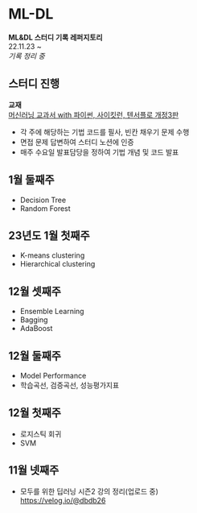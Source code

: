 # ML-DL

**ML&DL 스터디 기록 레퍼지토리**  
22.11.23 ~  
*기록 정리 중*  

## 스터디 진행
**교재**  
[머신러닝 교과서 with 파이썬, 사이킷런, 텐서플로 개정3판](https://product.kyobobook.co.kr/detail/S000001834604)

* 각 주에 해당하는 기법 코드를 필사, 빈칸 채우기 문제 수행
* 면접 문제 답변하여 스터디 노션에 인증
* 매주 수요일 발표담당을 정하여 기법 개념 및 코드 발표

## 1월 둘째주
* Decision Tree
* Random Forest 

## 23년도 1월 첫째주
* K-means clustering
* Hierarchical clustering

## 12월 셋째주
* Ensemble Learning
* Bagging
* AdaBoost

## 12월 둘째주
* Model Performance
* 학습곡선, 검증곡선, 성능평가지표

## 12월 첫째주
* 로지스틱 회귀
* SVM

## 11월 넷째주
* 모두를 위한 딥러닝 시즌2 강의 정리(업로드 중)  
https://velog.io/@dbdb26
